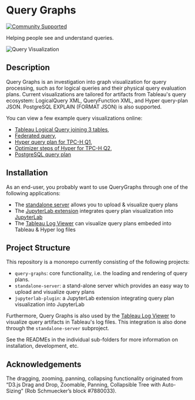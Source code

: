Query Graphs
============
[![Community Supported](https://img.shields.io/badge/Support%20Level-Community%20Supported-457387.svg)](https://www.tableau.com/support-levels-it-and-developer-tools)

Helping people see and understand queries.

![Query Visualization](https://tableau.github.io/query-graphs/media/sample_graph.png "Sample Graph")

Description
-----------

Query Graphs is an investigation into graph visualization for query processing, such as for logical queries and their physical
query evaluation plans.
Current visualizations are tailored for artifacts from Tableau's query ecosystem:
LogicalQuery XML, QueryFunction XML, and Hyper query-plan JSON.
PostgreSQL EXPLAIN (FORMAT JSON) is also supported.

You can view a few example query visualizations online:
* [Tableau Logical Query joining 3 tables](https://tableau.github.io/query-graphs/query-graphs.html?file=favorites/tableau/joins.xml&properties={"title":"Tableau%20Logical%20Query"}),
* [Federated query](https://tableau.github.io/query-graphs/query-graphs.html?file=favorites/tableau/dint4.xml&properties={"title":"Federated%20Query"}),
* [Hyper query plan for TPC-H Q1](https://tableau.github.io/query-graphs/query-graphs.html?file=favorites/hyper/tpch-q1.plan.json&properties={"title":"TPC-H%20Q1%20in%20Hyper"}),
* [Optimizer steps of Hyper for TPC-H Q2](https://tableau.github.io/query-graphs/query-graphs.html?file=favorites/hyper/tpch-q2-steps.plan.json&orientation=left-to-right&properties={"title":"Optimizer%20steps%20for%20TPC-H%20Q2"}),
* [PostgreSQL query plan](https://tableau.github.io/query-graphs/query-graphs.html?file=favorites/postgres/learning_to_optimize_federated_queries/job/federated/disable_nestloop/10a_ricole-lx.json&properties={"title":"PostgreSQL%20Query%20Plan"})

Installation
------------

As an end-user, you probably want to use QueryGraphs through one of the following applications:
* The [standalone server](standalone-server/) allows you to upload & visualize query plans
* The [JupyterLab extension](jupyterlab-extension/) integrates query plan visualization into [JupyterLab](https://github.com/jupyterlab/jupyterlab/)
* The [Tableau Log Viewer](https://github.com/tableau/tableau-log-viewer) can visualize query plans embeded into Tableau & Hyper log files

Project Structure
-------------------

This repository is a monorepo currently consisting of the following projects:

* `query-graphs`: core functionality, i.e. the loading and rendering of query plans.
* `standalone-server`: a stand-alone server which provides an easy way to upload and visualize query plans
* `jupyterlab-plugin`: a JupyterLab extension integrating query plan visualization into JupyterLab

Furthermore, Query Graphs is also used by the
[Tableau Log Viewer](https://github.com/tableau/tableau-log-viewer)
to visualize query artifacts in Tableau's log files.
This integration is also done through the `standalone-server` subproject.

See the READMEs in the individual sub-folders for more information on installation, development, etc.

Acknowledgements
----------------

The dragging, zooming, panning, collapsing functionality originated from
“D3.js Drag and Drop, Zoomable, Panning, Collapsible Tree with Auto-Sizing” (Rob Schmuecker’s block #7880033).
